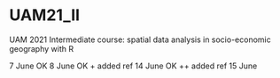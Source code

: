 # UAM21_II
UAM 2021 Intermediate course: spatial data analysis in socio-economic geography with R

7 June OK 
8 June OK + added ref
14 June OK ++  added ref
15 June


